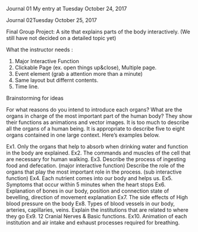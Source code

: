 Journal 01 My entry at Tuesday October 24, 2017

Journal 02Tuesday October 25, 2017

Final Group Project: A site that explains parts of the body interactively. 
(We still have not decided on a detailed topic yet)

What the instructor needs :
1. Major Interactive Function
2. Clickable Page (ex. open things up&close), Multiple page.
3. Event element (grab a attention more than a minute)
4. Same layout but differnt contents. 
5. Time line.

Brainstorming for ideas

For what reasons do you intend to introduce each organs?
What are the organs in charge of the most important part of the human body? They show their functions as 
animations and vector images.
It is too much to describe all the organs of a human being.
It is appropriate to describe five to eight organs contained in one large context. Here’s examples below.

Ex1. Only the organs that help to absorb when drinking water and function in the body are explained.
Ex2. The commands and muscles of the cell that are necessary for human walking.
Ex3. Describe the process of ingesting food and defecation. (major interactive function)
	    Describe the role of the organs that play the most important role in the process. (sub interactive function)
Ex4. Each nutrient comes into our body and helps us.
Ex5. Symptoms that occur within 5 minutes when the heart stops
Ex6. Explanation of bones in our body, position and connection state of bevelling, 
           direction of movement explanation
Ex7. The side effects of High blood pressure on the body
Ex8. Types of blood vessels in our body, arteries, capillaries, veins. 
	    Explain the institutions that are related to where they go
Ex9. 12 Cranial Nerves & Basic functions. 
Ex10. Animation of each institution and air intake and exhaust processes required for breathing.

